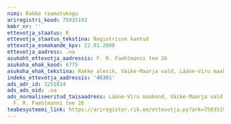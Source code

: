 ```yaml
---
nimi: Rakke raamatukogu
ariregistri_kood: 75035192
kmkr_nr: ''
ettevotja_staatus: R
ettevotja_staatus_tekstina: Registrisse kantud
ettevotja_esmakande_kpv: 22.01.2008
ettevotja_aadress: .na
asukoht_ettevotja_aadressis: F. R. Faehlmanni tee 26
asukoha_ehak_kood: 6775
asukoha_ehak_tekstina: Rakke alevik, Väike-Maarja vald, Lääne-Viru maakond
indeks_ettevotja_aadressis: '46301'
ads_adr_id: 3251814
ads_ads_oid: .na
ads_normaliseeritud_taisaadress: Lääne-Viru maakond, Väike-Maarja vald, Rakke alevik,
  F. R. Faehlmanni tee 26
teabesysteemi_link: https://ariregister.rik.ee/ettevotja.py?ark=75035192&ref=rekvisiidid
---
```


